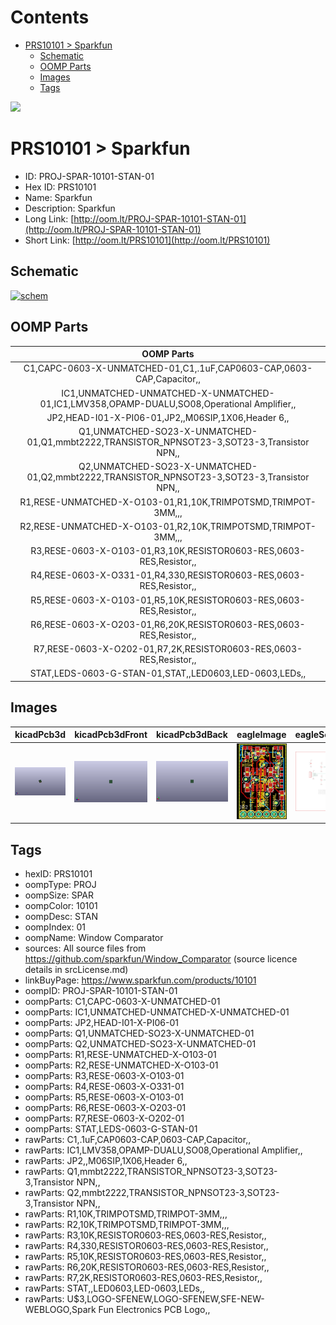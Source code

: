 



Contents
========

* [PRS10101 > Sparkfun](#prs10101--sparkfun)
	* [Schematic](#schematic)
	* [OOMP Parts](#oomp-parts)
	* [Images](#images)
	* [Tags](#tags)
  
![][im]
# PRS10101 > Sparkfun

- ID: PROJ-SPAR-10101-STAN-01
- Hex ID: PRS10101
- Name: Sparkfun
- Description: Sparkfun
- Long Link: [http://oom.lt/PROJ-SPAR-10101-STAN-01](http://oom.lt/PROJ-SPAR-10101-STAN-01)
- Short Link: [http://oom.lt/PRS10101](http://oom.lt/PRS10101)

## Schematic
  
[![schem](eagleSchemImage.png)](eagleSchemImage.png)
## OOMP Parts
  

|OOMP Parts|
| :---: |
|C1,CAPC-0603-X-UNMATCHED-01,C1,.1uF,CAP0603-CAP,0603-CAP,Capacitor,,|
|IC1,UNMATCHED-UNMATCHED-X-UNMATCHED-01,IC1,LMV358,OPAMP-DUALU,SO08,Operational Amplifier,,|
|JP2,HEAD-I01-X-PI06-01,JP2,,M06SIP,1X06,Header 6,,|
|Q1,UNMATCHED-SO23-X-UNMATCHED-01,Q1,mmbt2222,TRANSISTOR_NPNSOT23-3,SOT23-3,Transistor NPN,,|
|Q2,UNMATCHED-SO23-X-UNMATCHED-01,Q2,mmbt2222,TRANSISTOR_NPNSOT23-3,SOT23-3,Transistor NPN,,|
|R1,RESE-UNMATCHED-X-O103-01,R1,10K,TRIMPOTSMD,TRIMPOT-3MM,,,|
|R2,RESE-UNMATCHED-X-O103-01,R2,10K,TRIMPOTSMD,TRIMPOT-3MM,,,|
|R3,RESE-0603-X-O103-01,R3,10K,RESISTOR0603-RES,0603-RES,Resistor,,|
|R4,RESE-0603-X-O331-01,R4,330,RESISTOR0603-RES,0603-RES,Resistor,,|
|R5,RESE-0603-X-O103-01,R5,10K,RESISTOR0603-RES,0603-RES,Resistor,,|
|R6,RESE-0603-X-O203-01,R6,20K,RESISTOR0603-RES,0603-RES,Resistor,,|
|R7,RESE-0603-X-O202-01,R7,2K,RESISTOR0603-RES,0603-RES,Resistor,,|
|STAT,LEDS-0603-G-STAN-01,STAT,,LED0603,LED-0603,LEDs,,|

## Images
  
  

|kicadPcb3d|kicadPcb3dFront|kicadPcb3dBack|eagleImage|eagleSchemImage|
| :---: | :---: | :---: | :---: | :---: |
|[![kicadPcb3d](kicadPcb3d_140.png)](kicadPcb3d.png)|[![kicadPcb3dFront](kicadPcb3dFront_140.png)](kicadPcb3dFront.png)|[![kicadPcb3dBack](kicadPcb3dBack_140.png)](kicadPcb3dBack.png)|[![eagleImage](eagleImage_140.png)](eagleImage.png)|[![eagleSchemImage](eagleSchemImage_140.png)](eagleSchemImage.png)|

## Tags

- hexID: PRS10101
- oompType: PROJ
- oompSize: SPAR
- oompColor: 10101
- oompDesc: STAN
- oompIndex: 01
- oompName: Window Comparator
- sources: All source files from https://github.com/sparkfun/Window_Comparator (source licence details in srcLicense.md)
- linkBuyPage: https://www.sparkfun.com/products/10101
- oompID: PROJ-SPAR-10101-STAN-01
- oompParts: C1,CAPC-0603-X-UNMATCHED-01
- oompParts: IC1,UNMATCHED-UNMATCHED-X-UNMATCHED-01
- oompParts: JP2,HEAD-I01-X-PI06-01
- oompParts: Q1,UNMATCHED-SO23-X-UNMATCHED-01
- oompParts: Q2,UNMATCHED-SO23-X-UNMATCHED-01
- oompParts: R1,RESE-UNMATCHED-X-O103-01
- oompParts: R2,RESE-UNMATCHED-X-O103-01
- oompParts: R3,RESE-0603-X-O103-01
- oompParts: R4,RESE-0603-X-O331-01
- oompParts: R5,RESE-0603-X-O103-01
- oompParts: R6,RESE-0603-X-O203-01
- oompParts: R7,RESE-0603-X-O202-01
- oompParts: STAT,LEDS-0603-G-STAN-01
- rawParts: C1,.1uF,CAP0603-CAP,0603-CAP,Capacitor,,
- rawParts: IC1,LMV358,OPAMP-DUALU,SO08,Operational Amplifier,,
- rawParts: JP2,,M06SIP,1X06,Header 6,,
- rawParts: Q1,mmbt2222,TRANSISTOR_NPNSOT23-3,SOT23-3,Transistor NPN,,
- rawParts: Q2,mmbt2222,TRANSISTOR_NPNSOT23-3,SOT23-3,Transistor NPN,,
- rawParts: R1,10K,TRIMPOTSMD,TRIMPOT-3MM,,,
- rawParts: R2,10K,TRIMPOTSMD,TRIMPOT-3MM,,,
- rawParts: R3,10K,RESISTOR0603-RES,0603-RES,Resistor,,
- rawParts: R4,330,RESISTOR0603-RES,0603-RES,Resistor,,
- rawParts: R5,10K,RESISTOR0603-RES,0603-RES,Resistor,,
- rawParts: R6,20K,RESISTOR0603-RES,0603-RES,Resistor,,
- rawParts: R7,2K,RESISTOR0603-RES,0603-RES,Resistor,,
- rawParts: STAT,,LED0603,LED-0603,LEDs,,
- rawParts: U$3,LOGO-SFENEW,LOGO-SFENEW,SFE-NEW-WEBLOGO,Spark Fun Electronics PCB Logo,,



[im]: kicadPcb3d_450.png
